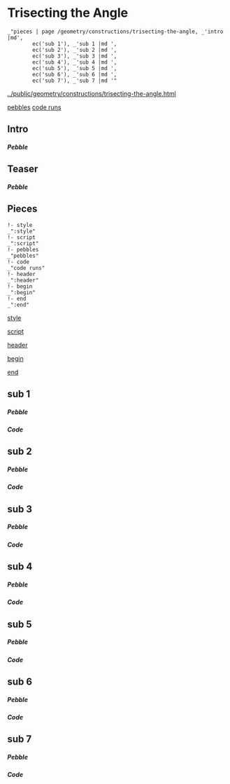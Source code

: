 # Trisecting the Angle

    _"pieces | page /geometry/constructions/trisecting-the-angle, _'intro |md',
            ec('sub 1'), _'sub 1 |md ',
            ec('sub 2'), _'sub 2 |md ',
            ec('sub 3'), _'sub 3 |md ',
            ec('sub 4'), _'sub 4 |md ',
            ec('sub 5'), _'sub 5 |md ',
            ec('sub 6'), _'sub 6 |md ',
            ec('sub 7'), _'sub 7 |md '"

[../public/geometry/constructions/trisecting-the-angle.html](# "save:")

[pebbles](#pebble "h5: | .join \n")
[code runs](#code "h5: | .join \n")

## Intro

##### Pebble

## Teaser

##### Pebble

## Pieces

    !- style
    _":style"
    !- script
    _":script"
    !- pebbles
    _"pebbles"
    !- code
    _"code runs"
    !- header
    _":header"
    !- begin
    _":begin"
    !- end
    _":end"



[style]() 

[script]()

[header]()

[begin]()

[end]()

## sub 1




##### Pebble


##### Code


## sub 2




##### Pebble


##### Code


## sub 3




##### Pebble


##### Code


## sub 4




##### Pebble


##### Code


## sub 5




##### Pebble


##### Code


## sub 6




##### Pebble


##### Code


## sub 7




##### Pebble


##### Code



